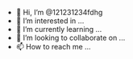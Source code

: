 - 👋 Hi, I’m @121231234fdhg
- 👀 I’m interested in ...
- 🌱 I’m currently learning ...
- 💞️ I’m looking to collaborate on ...
- 📫 How to reach me ...

<!---
121231234fdhg/121231234fdhg is a ✨ special ✨ repository because its `README.md` (this file) appears on your GitHub profile.
You can click the Preview link to take a look at your changes.
--->
